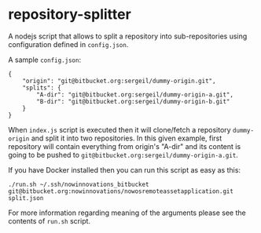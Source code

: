 # repository-splitter

A nodejs script that allows to split a repository into sub-repositories using configuration defined in `config.json`.

A sample `config.json`:

    {
        "origin": "git@bitbucket.org:sergeil/dummy-origin.git",
        "splits": {
            "A-dir": "git@bitbucket.org:sergeil/dummy-origin-a.git",
            "B-dir": "git@bitbucket.org:sergeil/dummy-origin-b.git"
        }
    }

When `index.js` script is executed then it will clone/fetch a repository `dummy-origin` and split it into two
repositories. In this given example, first repository will contain everything from origin's "A-dir" and its content is
going to be pushed to `git@bitbucket.org:sergeil/dummy-origin-a.git`.

If you have Docker installed then you can run this script as easy as this:

    ./run.sh ~/.ssh/nowinnovations_bitbucket git@bitbucket.org:nowinnovations/nowosremoteassetapplication.git split.json
    
For more information regarding meaning of the arguments please see the contents of `run.sh` script.